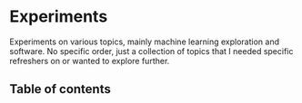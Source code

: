 # Experiments

Experiments on various topics, mainly machine learning exploration and software. No specific order, just a collection of topics that I needed specific refreshers on or wanted to explore further.

## Table of contents

```{tableofcontents}
```